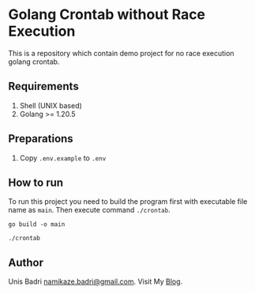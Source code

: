 # Golang Crontab without Race Execution

This is a repository which contain demo project for no race execution golang crontab.

## Requirements

1. Shell (UNIX based)
2. Golang >= 1.20.5

## Preparations

1. Copy `.env.example` to `.env`

## How to run

To run this project you need to build the program first with executable file name as `main`. 
Then execute command `./crontab`.

```shell
go build -o main

./crontab
```

## Author

Unis Badri <namikaze.badri@gmail.com>. Visit My [Blog](https://unisbadri.com).